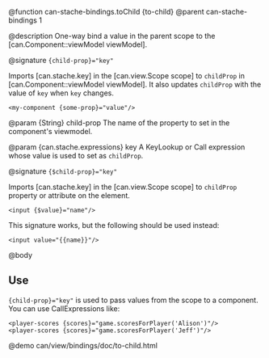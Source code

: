 @function can-stache-bindings.toChild {to-child}
@parent can-stache-bindings 1

@description One-way bind a value in the parent scope to the [can.Component::viewModel viewModel].

@signature `{child-prop}="key"`

  Imports [can.stache.key] in the [can.view.Scope scope] to `childProp` in [can.Component::viewModel viewModel]. It also updates
  `childProp` with the value of `key` when `key` changes.

  ```
  <my-component {some-prop}="value"/>
  ```

  @param {String} child-prop The name of the property to set in the 
  component's viewmodel.

  @param {can.stache.expressions} key A KeyLookup or Call expression whose value
  is used to set as `childProp`. 

@signature `{$child-prop}="key"`

  Imports [can.stache.key] in the [can.view.Scope scope] to `childProp` property or attribute on the element. 

  ```
  <input {$value}="name"/>
  ```

  This signature works, but the following should be used instead:
  
  ```
  <input value="{{name}}"/>
  ```

@body

## Use

`{child-prop}="key"` is used to pass values from the scope to a component.  You can use CallExpressions like:

```
<player-scores {scores}="game.scoresForPlayer('Alison')"/>
<player-scores {scores}="game.scoresForPlayer('Jeff')"/>
```

@demo can/view/bindings/doc/to-child.html

